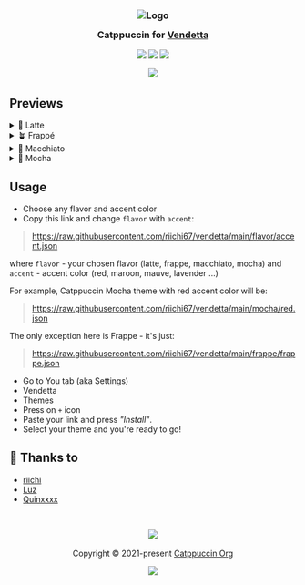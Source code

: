 <h3 align="center">
	<img src="https://raw.githubusercontent.com/catppuccin/catppuccin/main/assets/logos/exports/1544x1544_circle.png" width="100" alt="Logo"/><br/>
	<img src="https://raw.githubusercontent.com/catppuccin/catppuccin/main/assets/misc/transparent.png" height="30" width="0px"/>
	Catppuccin for <a href="https://github.com/vendetta-mod/Vendetta">Vendetta</a>
	<img src="https://raw.githubusercontent.com/catppuccin/catppuccin/main/assets/misc/transparent.png" height="30" width="0px"/>
</h3>

<p align="center">
	<a href="https://github.com/riichi67/vendetta/stargazers"><img src="https://img.shields.io/github/stars/riichi67/vendetta?colorA=363a4f&colorB=b7bdf8&style=for-the-badge"></a>
	<a href="https://github.com/riichi/vendetta/issues"><img src="https://img.shields.io/github/issues/riichi67/vendetta?colorA=363a4f&colorB=f5a97f&style=for-the-badge"></a>
	<a href="https://github.com/riichi67/vendetta/contributors"><img src="https://img.shields.io/github/contributors/riichi67/vendetta?colorA=363a4f&colorB=a6da95&style=for-the-badge"></a>
</p>

<p align="center">
	<img src="https://raw.githubusercontent.com/catppuccin/catppuccin/main/assets/previews/preview.webp"/>
</p>

## Previews

<details>
<summary>🌻 Latte</summary>
<img src="https://raw.githubusercontent.com/riichi67/vendetta/main/assets/latte.png"/>
</details>
<details>
<summary>🪴 Frappé</summary>
<img src="https://raw.githubusercontent.com/catppuccin/catppuccin/main/assets/previews/frappe.webp"/>
</details>
<details>
<summary>🌺 Macchiato</summary>
<img src="https://raw.githubusercontent.com/riichi67/vendetta/main/assets/macchiato.jpg"/>
</details>
<details>
<summary>🌿 Mocha</summary>
<img src="https://raw.githubusercontent.com/catppuccin/catppuccin/main/assets/previews/mocha.webp"/>
</details>

## Usage

- Choose any flavor and accent color
- Copy this link and change `flavor` with `accent`:
>https://raw.githubusercontent.com/riichi67/vendetta/main/flavor/accent.json

where `flavor` - your chosen flavor (latte, frappe, macchiato, mocha) and `accent` - accent color (red, maroon, mauve, lavender ...)

For example, Catppuccin Mocha theme with red accent color will be:
>https://raw.githubusercontent.com/riichi67/vendetta/main/mocha/red.json

The only exception here is Frappe - it's just:
>https://raw.githubusercontent.com/riichi67/vendetta/main/frappe/frappe.json

- Go to You tab (aka Settings)
- Vendetta
- Themes
- Press on `+` icon
- Paste your link and press *"Install"*.
- Select your theme and you're ready to go!

## 💝 Thanks to

- [riichi](https://github.com/riichi67)
- [Luz](https://github.com/luzikii)
- [Quinxxxx](https://github.com/Quinxxxx)

&nbsp;

<p align="center">
	<img src="https://raw.githubusercontent.com/catppuccin/catppuccin/main/assets/footers/gray0_ctp_on_line.svg?sanitize=true" />
</p>

<p align="center">
	Copyright &copy; 2021-present <a href="https://github.com/catppuccin" target="_blank">Catppuccin Org</a>
</p>

<p align="center">
	<a href="https://github.com/catppuccin/catppuccin/blob/main/LICENSE"><img src="https://img.shields.io/static/v1.svg?style=for-the-badge&label=License&message=MIT&logoColor=d9e0ee&colorA=363a4f&colorB=b7bdf8"/></a>
</p>
